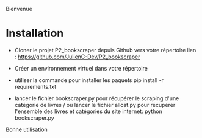 Bienvenue

# Installation

- Cloner le projet P2_bookscraper depuis Github vers votre répertoire 
lien :  https://github.com/JulienC-Dev/P2_bookscraper

- Créer un environnement virtuel dans votre répertoire

- utiliser la commande pour installer les paquets
pip install -r requirements.txt

- lancer le fichier bookscraper.py pour récupérer le scraping d'une catégorie de livres / ou lancer le fichier allcat.py pour récupérer l'ensemble des livres et catégories du site internet:
python bookscraper.py

Bonne utilisation 
